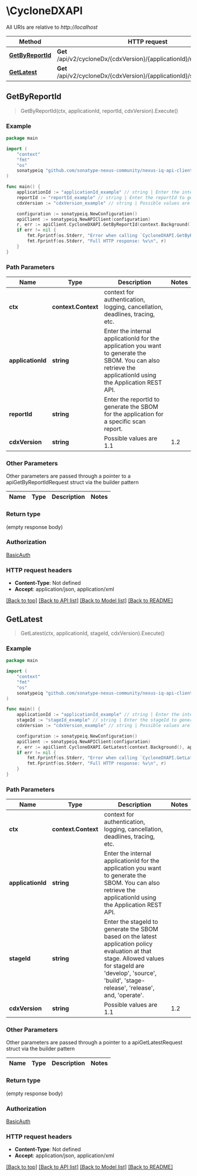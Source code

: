 # \CycloneDXAPI

All URIs are relative to *http://localhost*

Method | HTTP request | Description
------------- | ------------- | -------------
[**GetByReportId**](CycloneDXAPI.md#GetByReportId) | **Get** /api/v2/cycloneDx/{cdxVersion}/{applicationId}/reports/{reportId} | 
[**GetLatest**](CycloneDXAPI.md#GetLatest) | **Get** /api/v2/cycloneDx/{cdxVersion}/{applicationId}/stages/{stageId} | 



## GetByReportId

> GetByReportId(ctx, applicationId, reportId, cdxVersion).Execute()





### Example

```go
package main

import (
	"context"
	"fmt"
	"os"
	sonatypeiq "github.com/sonatype-nexus-community/nexus-iq-api-client-go"
)

func main() {
	applicationId := "applicationId_example" // string | Enter the internal applicationId for the application you want to generate the SBOM. You can also retrieve the applicationId using the Application REST API.
	reportId := "reportId_example" // string | Enter the reportId to generate the SBOM for the application for a specific scan report.
	cdxVersion := "cdxVersion_example" // string | Possible values are 1.1|1.2|1.3|1.4|1.5.

	configuration := sonatypeiq.NewConfiguration()
	apiClient := sonatypeiq.NewAPIClient(configuration)
	r, err := apiClient.CycloneDXAPI.GetByReportId(context.Background(), applicationId, reportId, cdxVersion).Execute()
	if err != nil {
		fmt.Fprintf(os.Stderr, "Error when calling `CycloneDXAPI.GetByReportId``: %v\n", err)
		fmt.Fprintf(os.Stderr, "Full HTTP response: %v\n", r)
	}
}
```

### Path Parameters


Name | Type | Description  | Notes
------------- | ------------- | ------------- | -------------
**ctx** | **context.Context** | context for authentication, logging, cancellation, deadlines, tracing, etc.
**applicationId** | **string** | Enter the internal applicationId for the application you want to generate the SBOM. You can also retrieve the applicationId using the Application REST API. | 
**reportId** | **string** | Enter the reportId to generate the SBOM for the application for a specific scan report. | 
**cdxVersion** | **string** | Possible values are 1.1|1.2|1.3|1.4|1.5. | 

### Other Parameters

Other parameters are passed through a pointer to a apiGetByReportIdRequest struct via the builder pattern


Name | Type | Description  | Notes
------------- | ------------- | ------------- | -------------




### Return type

 (empty response body)

### Authorization

[BasicAuth](../README.md#BasicAuth)

### HTTP request headers

- **Content-Type**: Not defined
- **Accept**: application/json, application/xml

[[Back to top]](#) [[Back to API list]](../README.md#documentation-for-api-endpoints)
[[Back to Model list]](../README.md#documentation-for-models)
[[Back to README]](../README.md)


## GetLatest

> GetLatest(ctx, applicationId, stageId, cdxVersion).Execute()





### Example

```go
package main

import (
	"context"
	"fmt"
	"os"
	sonatypeiq "github.com/sonatype-nexus-community/nexus-iq-api-client-go"
)

func main() {
	applicationId := "applicationId_example" // string | Enter the internal applicationId for the application you want to generate the SBOM. You can also retrieve the applicationId using the Application REST API.
	stageId := "stageId_example" // string | Enter the stageId to generate the SBOM based on the latest application policy evaluation at that stage. Allowed values for stageId are 'develop', 'source', 'build', 'stage-release', 'release', and, 'operate'.
	cdxVersion := "cdxVersion_example" // string | Possible values are 1.1|1.2|1.3|1.4|1.5.

	configuration := sonatypeiq.NewConfiguration()
	apiClient := sonatypeiq.NewAPIClient(configuration)
	r, err := apiClient.CycloneDXAPI.GetLatest(context.Background(), applicationId, stageId, cdxVersion).Execute()
	if err != nil {
		fmt.Fprintf(os.Stderr, "Error when calling `CycloneDXAPI.GetLatest``: %v\n", err)
		fmt.Fprintf(os.Stderr, "Full HTTP response: %v\n", r)
	}
}
```

### Path Parameters


Name | Type | Description  | Notes
------------- | ------------- | ------------- | -------------
**ctx** | **context.Context** | context for authentication, logging, cancellation, deadlines, tracing, etc.
**applicationId** | **string** | Enter the internal applicationId for the application you want to generate the SBOM. You can also retrieve the applicationId using the Application REST API. | 
**stageId** | **string** | Enter the stageId to generate the SBOM based on the latest application policy evaluation at that stage. Allowed values for stageId are &#39;develop&#39;, &#39;source&#39;, &#39;build&#39;, &#39;stage-release&#39;, &#39;release&#39;, and, &#39;operate&#39;. | 
**cdxVersion** | **string** | Possible values are 1.1|1.2|1.3|1.4|1.5. | 

### Other Parameters

Other parameters are passed through a pointer to a apiGetLatestRequest struct via the builder pattern


Name | Type | Description  | Notes
------------- | ------------- | ------------- | -------------




### Return type

 (empty response body)

### Authorization

[BasicAuth](../README.md#BasicAuth)

### HTTP request headers

- **Content-Type**: Not defined
- **Accept**: application/json, application/xml

[[Back to top]](#) [[Back to API list]](../README.md#documentation-for-api-endpoints)
[[Back to Model list]](../README.md#documentation-for-models)
[[Back to README]](../README.md)

